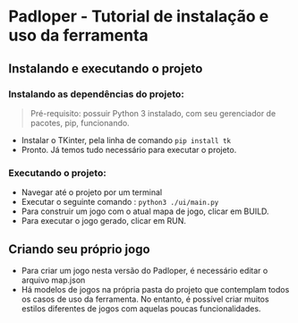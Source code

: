 # Padloper - Tutorial de instalação e uso da ferramenta

## Instalando e executando o projeto

### Instalando as dependências do projeto:
> Pré-requisito: possuir Python 3 instalado, com seu gerenciador de pacotes, pip, funcionando.
* Instalar o TKinter, pela linha de comando ``` pip install tk ```
* Pronto. Já temos tudo necessário para executar o projeto. 

### Executando o projeto:
* Navegar até o projeto por um terminal 
* Executar o seguinte comando : ``` python3 ./ui/main.py ```
* Para construir um jogo com o atual mapa de jogo, clicar em BUILD.
* Para executar o jogo gerado, clicar em RUN.

## Criando seu próprio jogo

* Para criar um jogo nesta versão do Padloper, é necessário editar o arquivo map.json
* Há modelos de jogos na própria pasta do projeto que contemplam todos os casos de uso da ferramenta. No entanto, é possível criar muitos estilos diferentes de jogos com aquelas poucas funcionalidades.  


